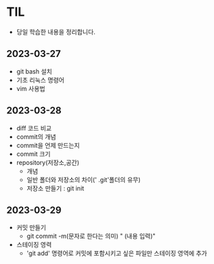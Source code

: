 # TIL
- 당일 학습한 내용을 정리합니다.

## 2023-03-27
- git bash 설치
- 기초 리눅스 명령어
- vim 사용법
## 2023-03-28
- diff 코드 비교
- commit의 개념
- commit을 언제 만드는지
- commit 크기
- repository(저장소,공간)
    - 개념
    - 일반 폴더와 저장소의 차이(' .git'폴더의 유무)
    - 저장소 만들기 : git init

## 2023-03-29
- 커밋 만들기
    - git commit -m(문자로 한다는 의미) " (내용 입력)"
- 스테이징 영력
    - 'git add' 명령어로 커밋에 포함시키고 싶은 파일만 
    스테이징 영역에 추가
